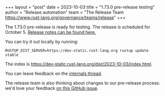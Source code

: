 +++
layout = "post"
date = 2023-10-03
title = "1.73.0 pre-release testing"
author = "Release automation"
team = "The Release Team <https://www.rust-lang.org/governance/teams/release>"
+++

The 1.73.0 pre-release is ready for testing. The release is scheduled for
October 5. [Release notes can be found here.][relnotes]

You can try it out locally by running:

```plain
RUSTUP_DIST_SERVER=https://dev-static.rust-lang.org rustup update stable
```

The index is <https://dev-static.rust-lang.org/dist/2023-10-03/index.html>.

You can leave feedback on the [internals thread](https://internals.rust-lang.org/t/rust-1-73-0-pre-release-testing/19641).

The release team is also thinking about changes to our pre-release process:
we'd love your feedback [on this GitHub issue][feedback].

[relnotes]: https://github.com/rust-lang/rust/blob/stable/RELEASES.md#version-1730-2023-10-05
[feedback]: https://github.com/rust-lang/release-team/issues/16
    

